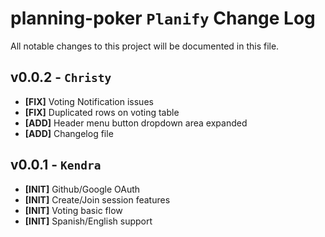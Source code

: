 # planning-poker `Planify` Change Log 

All notable changes to this project will be documented in this file.

## v0.0.2 - `Christy`

- **[FIX]** Voting Notification issues
- **[FIX]** Duplicated rows on voting table
- **[ADD]** Header menu button dropdown area expanded
- **[ADD]** Changelog file

## v0.0.1 - `Kendra`

- **[INIT]** Github/Google OAuth
- **[INIT]** Create/Join session features
- **[INIT]** Voting basic flow
- **[INIT]** Spanish/English support